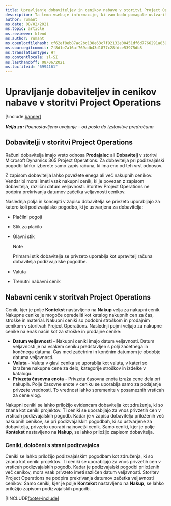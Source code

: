 ```yaml
---
title: Upravljanje dobaviteljev in cenikov nabave v storitvi Project Operations
description: Ta tema vsebuje informacije, ki vam bodo pomagale ustvariti in vzdrževati podatke o dobaviteljih in cenikih nakupov podizvajalskih pogodb.
author: rumant
ms.date: 08/02/2021
ms.topic: article
ms.reviewer: kfend
ms.author: rumant
ms.openlocfilehash: cf62ef8eb87ac2bc138e63c7f92132e00451df6d7766291a8399a94a070799ab
ms.sourcegitcommit: 7f8d1e7a16af769adb43d1877c28fdce53975db8
ms.translationtype: HT
ms.contentlocale: sl-SI
ms.lasthandoff: 08/06/2021
ms.locfileid: "6994161"
---
```

# <a name="vendor-and-purchase-price-list-management-in-project-operations"></a>Upravljanje dobaviteljev in cenikov nabave v storitvi Project Operations

[!include [banner](../../includes/dataverse-preview.md)]

_**Velja za:** Poenostavljeno uvajanje – od posla do izstavitve predračuna_

## <a name="vendors-in-project-operations"></a>Dobavitelji v storitvi Project Operations

Računi dobavitelja imajo vrsto odnosa **Prodajalec** ali **Dobavitelj** v storitvi Microsoft Dynamics 365 Project Operations. Za dobavitelja pri podizvajalski pogodbi lahko izberete samo zapis računa, ki ima eno od teh vrst odnosov.

Z zapisom dobavitelja lahko povežete enega ali več nakupnih cenikov. Vendar bi moral imeti vsak nakupni cenik, ki je povezan z zapisom dobavitelja, različni datum veljavnosti. Storitev Project Operations ne podpira prekrivanja datumov začetka veljavnosti cenikov.

Naslednja polja in koncepti v zapisu dobavitelja se privzeto uporabljajo za katero koli podizvajalsko pogodbo, ki je ustvarjena za dobavitelja:

- Plačilni pogoji
- Stik za plačilo
- Glavni stik

    > [!NOTE]
    > Primarni stik dobavitelja se privzeto uporablja kot upravitelj računa dobavitelja podizvajalske pogodbe.

- Valuta
- Trenutni nabavni cenik

## <a name="purchase-price-lists-in-project-operations"></a>Nabavni cenik v storitvah Project Operations

Cenik, kjer je polje **Kontekst** nastavljeno na **Nakup** velja za nakupni cenik. Nakupne cenike je mogoče opredeliti kot katalog nakupnih cen za čas, stroške in material. Nakupni ceniki so podobni stroškom in prodajnim cenikom v storitvah Project Operations. Naslednji pojmi veljajo za nakupne cenike na enak način kot za stroške in prodajne cenike:

- **Datum veljavnosti** - Nakupni ceniki imajo datum veljavnosti. Datum veljavnosti je na vsakem ceniku predstavljen s polji začetnega in končnega datuma. Čas med začetnim in končnim datumom je obdobje datuma veljavnosti.
- **Valuta** - Valuta v glavi cenika se uporablja kot valuta, v kateri so izražene nakupne cene za delo, kategorije stroškov in izdelke v katalogu.
- **Privzeta časovna enota** - Privzeta časovna enota izraža cene dela pri nakupih. Polje časovne enote v ceniku se uporablja samo za podajanje privzete vrednosti. To vrednost lahko spremenite v posameznih vrsticah za cene vlog.

Nakupni ceniki se lahko priložijo evidencam dobavitelja kot združenja, ki so znana kot ceniki projektov. Ti ceniki se uporabljajo za vnos privzetih cen v vrsticah podizvajalskih pogodb. Kadar je v zapisu dobavitelja priloženih več nakupnih cenikov, se pri podizvajalskih pogodbah, ki so ustvarjene za dobavitelja, privzeto uporabi najnovejši cenik. Samo ceniki, kjer je polje **Kontekst** nastavljeno na **Nakup**, se lahko priložijo zapisom dobavitelja.

### <a name="subcontract-specific-purchase-price-lists"></a>Ceniki, določeni s strani podizvajalca

Ceniki se lahko priložijo podizvajalskim pogodbam kot združenja, ki so znana kot ceniki projektov. Ti ceniki se uporabljajo za vnos privzetih cen v vrsticah podizvajalskih pogodb. Kadar je podizvajalski pogodbi priloženih več cenikov, mora vsak privzeto imeti različen datum veljavnosti. Storitev Project Operations ne podpira prekrivanja datumov začetka veljavnosti cenikov. Samo ceniki, kjer je polje **Kontekst** nastavljeno na **Nakup**, se lahko priložijo zapisom podizvajalskih pogodb.

[!INCLUDE[footer-include](../../includes/footer-banner.md)]
